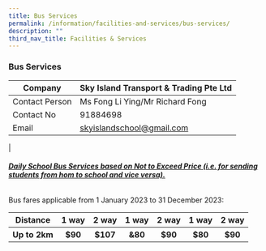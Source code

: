 ```yaml
---
title: Bus Services
permalink: /information/facilities-and-services/bus-services/
description: ""
third_nav_title: Facilities & Services
---
```

### **Bus Services**

| Company | Sky Island Transport &amp; Trading Pte Ltd |
|---|---|
| Contact Person | Ms Fong Li Ying/Mr Richard Fong |
| Contact No | 91884698 |
| Email  | [skyislandschool@gmail.com](mailto:skyislandschool@gmail.com)  |
|

###### **<u>Daily School Bus Services based on Not to Exceed Price (i.e. for sending students from hom to school and vice versa). </u>**

Bus fares applicable from 1 January 2023 to 31 December 2023:

<table> 
		<tbody><tr>
			<th> Distance </th>
			<th> 1 way </th>
			<th> 2 way </th>
			<th> 1 way </th>
			<th> 2 way </th>
			<th> 1 way </th>
			<th> 2 way </th>
	</tr>	
	<tr>
			<th> Up to 2km</th>
			<th> $90 </th>
			<th> $107 </th>
			<th> &amp;80 </th>
			<th> $90 </th>
			<th> $80 </th>
			<th> $90 </th>
	</tr>
</tbody></table>
	






